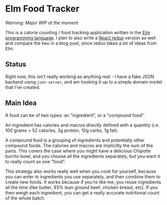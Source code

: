 # Elm Food Tracker

_Warning: Major WIP at the moment_

This is a calorie counting / food tracking application written in the
[Elm programming language](https://elm-lang.org). I plan to also write
a [React redux]() version as well and compare the two in a blog post,
since redux takes a lot of ideas from Elm.

## Status

Right now, this isn't really working as anything real - I have a fake
JSON backend using `json-server`, and am hooking it up to a simple
domain model that I've created.

## Main Idea

A food can be of two types: an "ingredient", or a "compound food".

An ingredient has calories and macros directly defined with a quantity
(i.e. 100 grams = 52 calories, 3g protein, 10g carbs, 1g fat).

A compound food is a grouping of ingredients and potentially other
compound foods. The calories and macros are implicitly the sum of the
parts. This covers the case where you might have a delicious Chipotle
burrito bowl, and you choose all the ingredients separately, but you
want it to really count as one "food".

This strategy also works really well when you cook for yourself,
because you can enter in ingredients you use separately, and then
combine them to create new foods. It works because if you're like me,
you reuse ingredients all the time (like butter, 93% lean ground beef,
chicken breast, etc). If you then weigh each ingredient, you can get a
really accurate nutritional count of the whole batch.
